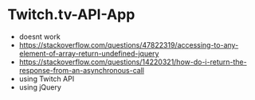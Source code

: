 # Twitch.tv-API-App
- doesnt work
- https://stackoverflow.com/questions/47822319/accessing-to-any-element-of-array-return-undefined-jquery
- https://stackoverflow.com/questions/14220321/how-do-i-return-the-response-from-an-asynchronous-call
- using Twitch API
- using jQuery
